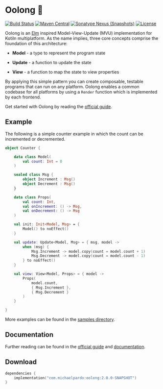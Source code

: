 Oolong 🍵 
=========

[![Build Status](https://img.shields.io/travis/pardom/oolong/master.svg)](https://travis-ci.org/pardom/oolong/)
[![Maven Central](https://img.shields.io/maven-central/v/com.michaelpardo/oolong.svg)](#download)
[![Sonatype Nexus (Snapshots)](https://img.shields.io/nexus/s/https/oss.sonatype.org/com.michaelpardo/oolong.svg)](#download)
[![License](https://img.shields.io/github/license/pardom/oolong.svg)](LICENSE.md)

Oolong is an [Elm](https://guide.elm-lang.org/architecture) inspired Model-View-Update (MVU) implementation for Kotiln multiplatform. As the name implies, three core concepts comprise the foundation of this architecture: 

* **Model** - a type to represent the program state

* **Update** - a function to update the state

* **View** - a function to map the state to view properties

By applying this simple pattern you can create composable, testable programs that can run on any platform. Oolong enables a common codebase for all platforms by using a `Render` function which is implemented by each frontend.

Get started with Oolong by reading the [official guide](docs/guide/index.md).

Example
-------

The following is a simple counter example in which the count can be incremented or decremented.

```kotlin
object Counter {

    data class Model(
        val count: Int = 0
    )

    sealed class Msg {
        object Increment : Msg()
        object Decrement : Msg()
    }

    data class Props(
        val count: Int,
        val onIncrement: () -> Msg,
        val onDecrement: () -> Msg
    )

    val init: Init<Model, Msg> = { 
        Model() to noEffect()
    }

    val update: Update<Model, Msg> = { msg, model ->
        when (msg) {
            Msg.Increment -> model.copy(count = model.count + 1)
            Msg.Decrement -> model.copy(count = model.count - 1)
        } to noEffect()
    }

    val view: View<Model, Props> = { model ->
        Props(
            model.count,
            { Msg.Increment },
            { Msg.Decrement }
        )
    }

}
```

More examples can be found in the [samples directory](samples).

Documentation
-------------

Further reading can be found in the [official guide](docs/guide/index.md) and [documentation](docs/oolong/index.md).

Download
--------

```kotlin
dependencies {
    implementation("com.michaelpardo:oolong:2.0.0-SNAPSHOT")
}
```
